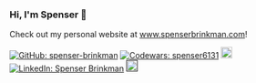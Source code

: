 <h3>
  
  Hi, I'm Spenser :wave:
</h3>


Check out my personal website at <a target="_blank" href="https://www.spenserbrinkman.com">www.spenserbrinkman.com</a>!

<a href="https://github.com/spenser-brinkman"><img src="https://img.shields.io/github/followers/spenser-brinkman?label=follow&style=social" alt="GitHub: spenser-brinkman"></a>
<a href="https://www.codewars.com/users/spenser6131"><img src="https://www.codewars.com/users/spenser6131/badges/micro" alt="Codewars: spenser6131"></a>
<a href="https://dev.to/spenserbrinkman" ><img src="https://img.shields.io/badge/dev.to-0A0A0A?style=for-the-badge&logo=dev.to&logoColor=white" alt="Dev.to: spenserbrinkman" height='20px'></a>
<a href="https://www.linkedin.com/in/spenser-brinkman/"><img src="https://img.shields.io/badge/-Spenser%20Brinkman-blue?style=flat-square&logo=Linkedin&logoColor=white&link=https://www.linkedin.com/in/spenserbrinkman/" alt="LinkedIn: Spenser Brinkman"></a>
<a href="" ><img src="https://komarev.com/ghpvc/?username=spenser-brinkman" alt="Profile views" height='20px'></a>
